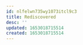 ```yaml
---
id: nlfelwn735wy1073itcl9c3
title: Rediscovered
desc: ''
updated: 1653018715514
created: 1653018715514
---
```




